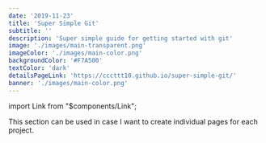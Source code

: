 ```yaml
---
date: '2019-11-23'
title: 'Super Simple Git'
subtitle: ''
description: 'Super simple guide for getting started with git'
image: './images/main-transparent.png'
imageColor: './images/main-color.png'
backgroundColor: '#F7A500'
textColor: 'dark'
detailsPageLink: 'https://cccttt10.github.io/super-simple-git/'
banner: './images/main-color.png'
---
```


import Link from "\$components/Link";

This section can be used in case I want to create individual pages for each project.
